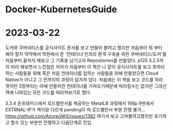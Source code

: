 # Docker-KubernetesGuide

# 2023-03-22 
도커와 쿠버네티스를 공식사이트 문서를 보고 만들어 볼려고 했지만 
처음부터 뭐 부터 해야 할지 막막해서 학원에서 준 '컨테이너 인프라 환격 구축을 위한 쿠버네티스/도커'를
처음부터 끝까지 해보고 그 기록을 남기고자 Repositories를 만들었다.
p125 3.2.5까지 따라 해보면서 느낀점은 저자가 처음부터 이 책은 나 같이 공식사이트를 보고 못따라하는 사람들을 위해
혹은 처음 컨테이너를 접하는 사람들을 위해 만들었으면 Cloud Native가 아니고 그 전까지의 과정이 담겨져 있다.
처음에는 이 책을 보고 코드를 따라 쳣지만 3장부터는 아예 만들어진 컨테이너를 가져오기때문에 따라칠수는 없지만 
그대신 책에 나와있는 모든 코드를 따라쳐보기로 했다.

3.3.4 온프레미스에서 로드밸런서를 제공하는 MetalLB 과정에서 168p 9번에서 EXTRNAL-IP가 책이랑 다르게
pending이 떠 로드밸런서 부분 진행 불가...
https://github.com/Azure/AKS/issues/1392 여기서 보고 고쳐볼려고했지만 포기하고 
할수 있는 부분만 진행하고 다음단계로 진입